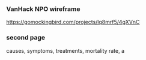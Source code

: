 ### VanHack NPO wireframe

https://gomockingbird.com/projects/lq8mrf5/4gXVnC

### second page

causes, symptoms, treatments, mortality rate, a
